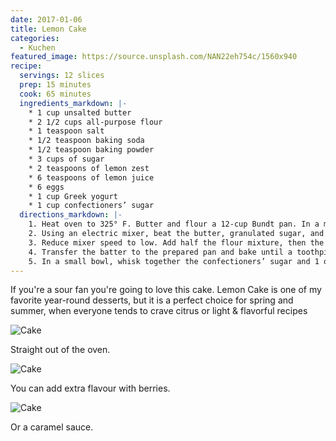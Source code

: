 ```yaml
---
date: 2017-01-06
title: Lemon Cake
categories:
  - Kuchen
featured_image: https://source.unsplash.com/NAN22eh754c/1560x940
recipe:
  servings: 12 slices
  prep: 15 minutes
  cook: 65 minutes
  ingredients_markdown: |-
    * 1 cup unsalted butter
    * 2 1/2 cups all-purpose flour
    * 1 teaspoon salt
    * 1/2 teaspoon baking soda
    * 1/2 teaspoon baking powder
    * 3 cups of sugar
    * 2 teaspoons of lemon zest
    * 6 teaspoons of lemon juice
    * 6 eggs
    * 1 cup Greek yogurt
    * 1 cup confectioners’ sugar
  directions_markdown: |-
    1. Heat oven to 325° F. Butter and flour a 12-cup Bundt pan. In a medium bowl, whisk together the flour, salt, baking soda, and baking powder.
    2. Using an electric mixer, beat the butter, granulated sugar, and lemon zest on medium-high until light and fluffy, 3 to 4 minutes. Beat in 4 tablespoons of the lemon juice, then the eggs, one at a time, scraping down the sides of the bowl as necessary.
    3. Reduce mixer speed to low. Add half the flour mixture, then the yogurt, and then the remaining flour mixture. Mix just until combined (do not overmix).
    4. Transfer the batter to the prepared pan and bake until a toothpick inserted in the center comes out clean, 65 to 75 minutes. Cool the cake in the pan for 30 minutes, then turn it out onto a wire rack to cool completely.
    5. In a small bowl, whisk together the confectioners’ sugar and 1 of the remaining tablespoons of lemon juice until smooth, adding the remaining lemon juice as necessary to create a thick, but pourable glaze.
---
```

If you're a sour fan you're going to love this cake. Lemon Cake is one of my favorite year-round desserts, but it is a perfect choice for spring and summer, when everyone tends to crave citrus or light & flavorful recipes

![Cake](https://source.unsplash.com/1HPTYLozDGw)

Straight out of the oven.

![Cake](https://source.unsplash.com/WoVGndRTx2o)

You can add extra flavour with berries.

![Cake](https://source.unsplash.com/7JYVKRo7i5Q)

Or a caramel sauce.
